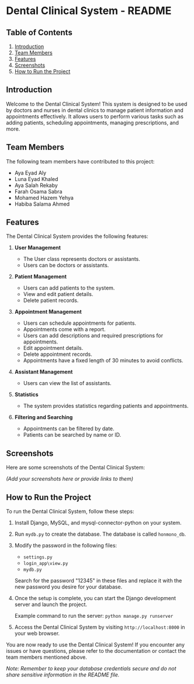 # Dental Clinical System - README

## Table of Contents
1. [Introduction](#introduction)
2. [Team Members](#team-members)
3. [Features](#features)
4. [Screenshots](#screenshots)
5. [How to Run the Project](#how-to-run-the-project)

## Introduction
Welcome to the Dental Clinical System! This system is designed to be used by doctors and nurses in dental clinics to manage patient information and appointments effectively. It allows users to perform various tasks such as adding patients, scheduling appointments, managing prescriptions, and more.

## Team Members
The following team members have contributed to this project:
- Aya Eyad Aly
- Luna Eyad Khaled
- Aya Salah Rekaby
- Farah Osama Sabra
- Mohamed Hazem Yehya
- Habiba Salama Ahmed

## Features
The Dental Clinical System provides the following features:

1. **User Management**
   - The User class represents doctors or assistants.
   - Users can be doctors or assistants.

2. **Patient Management**
   - Users can add patients to the system.
   - View and edit patient details.
   - Delete patient records.

3. **Appointment Management**
   - Users can schedule appointments for patients.
   - Appointments come with a report.
   - Users can add descriptions and required prescriptions for appointments.
   - Edit appointment details.
   - Delete appointment records.
   - Appointments have a fixed length of 30 minutes to avoid conflicts.

4. **Assistant Management**
   - Users can view the list of assistants.

5. **Statistics**
   - The system provides statistics regarding patients and appointments.

6. **Filtering and Searching**
   - Appointments can be filtered by date.
   - Patients can be searched by name or ID.

## Screenshots
Here are some screenshots of the Dental Clinical System:

*(Add your screenshots here or provide links to them)*

## How to Run the Project
To run the Dental Clinical System, follow these steps:

1. Install Django, MySQL, and mysql-connector-python on your system.

2. Run `mydb.py` to create the database. The database is called `honmono_db`.

3. Modify the password in the following files:
   - `settings.py`
   - `login_app\view.py`
   - `mydb.py`

   Search for the password "12345" in these files and replace it with the new password you desire for your database.

4. Once the setup is complete, you can start the Django development server and launch the project.

   Example command to run the server: `python manage.py runserver`

5. Access the Dental Clinical System by visiting `http://localhost:8000` in your web browser.

You are now ready to use the Dental Clinical System! If you encounter any issues or have questions, please refer to the documentation or contact the team members mentioned above.

*Note: Remember to keep your database credentials secure and do not share sensitive information in the README file.*
